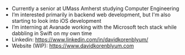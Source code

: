 - Currently a senior at UMass Amherst studying Computer Engineering
- I’m interested primarily in backend web development, but I'm also starting to look into iOS development
- I’m interning at Avanade working with the Microsoft tech stack while dabbling in Swift on my own time
- Linkedin: https://www.linkedin.com/in/davidkorenblyum/
- Website (WIP): https://www.davidkorenblyum.com

<!---
davidkorenblyum/davidkorenblyum is a ✨ special ✨ repository because its `README.md` (this file) appears on your GitHub profile.
You can click the Preview link to take a look at your changes.
--->
